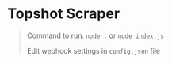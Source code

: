 # Topshot Scraper


> Command to run: `node .` or `node index.js`
> 
> Edit webhook settings in `config.json` file